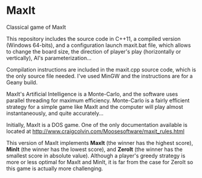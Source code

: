 # MaxIt
Classical game of MaxIt

This repository includes the source code in C++11, a compiled version (Windows 64-bits), and a configuration launch maxit.bat file, which allows to change the board size, the direction of player's play (horizontally or vertically), AI's parameterization...

Compilation instructions are included in the maxit.cpp source code, which is the only source file needed. I've used MinGW and the instructions are for a Geany build.

MaxIt's Artificial Intelligence is a Monte-Carlo, and the software uses parallel threading for maximum efficiency. Monte-Carlo is a fairly efficient strategy for a simple game like MaxIt and the computer will play almost instantaneously, and quite accurately...

Initially, MaxIt is a DOS game. One of the only documentation available is located at http://www.craigcolvin.com/Moosesoftware/maxit_rules.html

This version of MaxIt implements <b>MaxIt</b> (the winner has the highest score), <b>MinIt</b> (the winner has the lowest score), and <b>ZeroIt</b> (the winner has the smallest score in absolute value). Although a player's greedy strategy is more or less optimal for MaxIt and MinIt, it is far from the case for ZeroIt so this game is actually more challenging.
